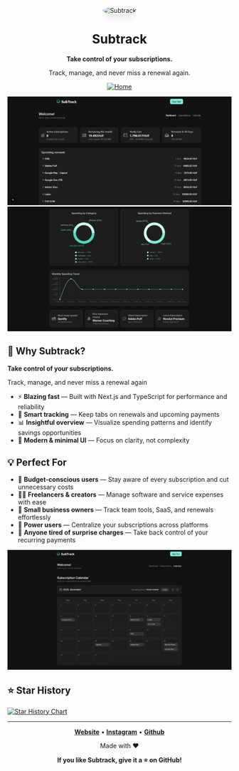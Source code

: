 <div align="center">

<img height="96px" src="https://raw.githubusercontent.com/datwalkerv/subtrack/refs/heads/main/app/favicon.ico" alt="Subtrack" style="border-radius: 100%;box-shadow: 0 10px 15px -3px rgba(0, 0, 0, 0.1), 0 4px 6px -2px rgba(0, 0, 0, 0.05);" />

# Subtrack

**Take control of your subscriptions.**

Track, manage, and never miss a renewal again. 

[![Home](https://img.shields.io/badge/🏠-thesubtrack.app-blue?style=flat-square)](https://thesubtrack.vercel.app/)

![Screenshot](https://raw.githubusercontent.com/datwalkerv/subtrack/refs/heads/main/public/screen.png)
![Screenshot](https://raw.githubusercontent.com/datwalkerv/subtrack/refs/heads/main/public/screen2.png)

</div>

## 🎯 Why Subtrack?

**Take control of your subscriptions.**

Track, manage, and never miss a renewal again

- ⚡ **Blazing fast** — Built with Next.js and TypeScript for performance and reliability  
- 📆 **Smart tracking** — Keep tabs on renewals and upcoming payments  
- 📊 **Insightful overview** — Visualize spending patterns and identify savings opportunities    
- 🎨 **Modern & minimal UI** — Focus on clarity, not complexity

## 💡 Perfect For

- 💸 **Budget-conscious users** — Stay aware of every subscription and cut unnecessary costs  
- 🧑‍💻 **Freelancers & creators** — Manage software and service expenses with ease  
- 🧾 **Small business owners** — Track team tools, SaaS, and renewals effortlessly  
- 📱 **Power users** — Centralize your subscriptions across platforms  
- 🎯 **Anyone tired of surprise charges** — Take back control of your recurring payments  

![Screenshot](https://raw.githubusercontent.com/datwalkerv/subtrack/refs/heads/main/public/screen3.png)


## ⭐ Star History

<a href="https://www.star-history.com/#datwalkerv/subtrack&type=date&legend=top-left">
 <picture>
   <source media="(prefers-color-scheme: dark)" srcset="https://api.star-history.com/svg?repos=datwalkerv/subtrack&type=date&theme=dark&legend=top-left" />
   <source media="(prefers-color-scheme: light)" srcset="https://api.star-history.com/svg?repos=datwalkerv/subtrack&type=date&legend=top-left" />
   <img alt="Star History Chart" src="https://api.star-history.com/svg?repos=datwalkerv/subtrack&type=date&legend=top-left" />
 </picture>
</a>

---

<div align="center">

**[Website](https://thesubtrack.vercel.app/)** •
**[Instagram](https://www.instagram.com/balagbalint/)** •
**[Github](https://github.com/datwalkerv/)**

Made with ❤️

**If you like Subtrack, give it a ⭐ on GitHub!**

</div>
